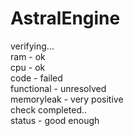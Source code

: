 # AstralEngine
verifying...<br>
ram - ok<br>
cpu - ok<br>
code - failed<br>
functional - unresolved<br>
memoryleak - very positive<br>
check completed..<br>
status - good enough<br>